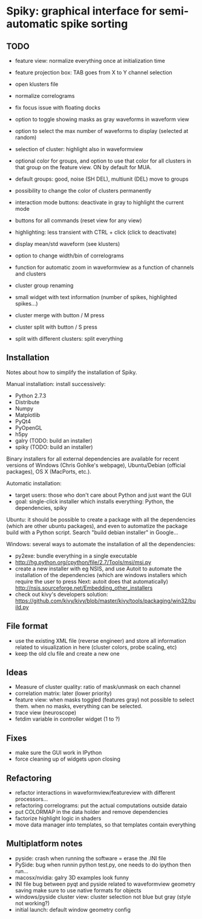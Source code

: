 Spiky: graphical interface for semi-automatic spike sorting
===========================================================

TODO
----  

  * feature view: normalize everything once at initialization time
  * feature projection box: TAB goes from X to Y channel selection
  
  * open klusters file
  * normalize correlograms

  * fix focus issue with floating docks
  
  * option to toggle showing masks as gray waveforms in waveform view
  * option to select the max number of waveforms to display (selected at
    random)
  
  * selection of cluster: highlight also in waveformview
  * optional color for groups, and option to use that color for all clusters
    in that group on the feature view. ON by default for MUA.
  
  * default groups: good, noise (SH DEL), multiunit (DEL) move to groups
  * possibility to change the color of clusters permanently
  
  * interaction mode buttons: deactivate in gray to highlight the current mode
  * buttons for all commands (reset view for any view)
  * highlighting: less transient with CTRL + click (click to deactivate)
  
  * display mean/std waveform (see klusters)
  * option to change width/bin of correlograms

  * function for automatic zoom in waveformview as a function of
    channels and clusters
  * cluster group renaming
  * small widget with text information (number of spikes, highlighted spikes...)
  * cluster merge with button / M press
  * cluster split with button / S press
  * split with different clusters: split everything


Installation
------------

Notes about how to simplify the installation of Spiky.

Manual installation: install successively:

  * Python 2.7.3
  * Distribute
  * Numpy 
  * Matplotlib
  * PyQt4
  * PyOpenGL
  * h5py
  * galry (TODO: build an installer)
  * spiky (TODO: build an installer)
  
Binary installers for all external dependencies are available for recent
versions of Windows (Chris Gohlke's webpage), Ubuntu/Debian (official
packages), OS X (MacPorts, etc.).

Automatic installation:
  
  * target users: those who don't care about Python and just want the GUI
  * goal: single-click installer which installs everything: Python, the 
    dependencies, spiky
    
Ubuntu: it should be possible to create a package with all the dependencies
(which are other ubuntu packages), and even to automatize the package build
with a Python script. Search "build debian installer" in Google...

Windows: several ways to automate the installation of all the dependencies:

  * py2exe: bundle everything in a single executable
  * http://hg.python.org/cpython/file/2.7/Tools/msi/msi.py
  * create a new installer with eg NSIS, and use Autoit to automate the 
    installation of the dependencies (which are windows installers which
    require the user to press Next: autoit does that automatically)
    http://nsis.sourceforge.net/Embedding_other_installers
  * check out kivy's developers solution:
    https://github.com/kivy/kivy/blob/master/kivy/tools/packaging/win32/build.py

  
  
File format
-----------

  * use the existing XML file (reverse engineer) and store all information
    related to visualization in here (cluster colors, probe scaling, etc)
  * keep the old clu file and create a new one
  
  
Ideas
-----
  
  * Measure of cluster quality: ratio of mask/unmask on each channel
  * correlation matrix: later (lower priority)
  * feature view: when masks toggled (features gray) not possible to select
    them. when no masks, everything can be selected.
  * trace view (neuroscope)
  * fetdim variable in controller widget (1 to ?)


Fixes
-----

  * make sure the GUI work in IPython
  * force cleaning up of widgets upon closing

  
Refactoring
-----------

  * refactor interactions in waveformview/featureview with different
    processors...
  * refactoring correlograms: put the actual computations outside dataio
  * put COLORMAP in the data holder and remove dependencies 
  * factorize highlight logic in shaders  
  * move data manager into templates, so that templates contain everything


Multiplatform notes
-------------------

  * pyside: crash when running the software = erase the .INI file
  * PySide: bug when runnin python test.py, one needs to do ipython then run...
  * macosx/nvidia: galry 3D examples look funny
  * INI file bug between pyqt and pyside related to waveformview geometry saving
    make sure to use native formats for objects
  * windows/pyside cluster view: cluster selection not blue but gray (style not working?)
  * initial launch: default window geometry config

  